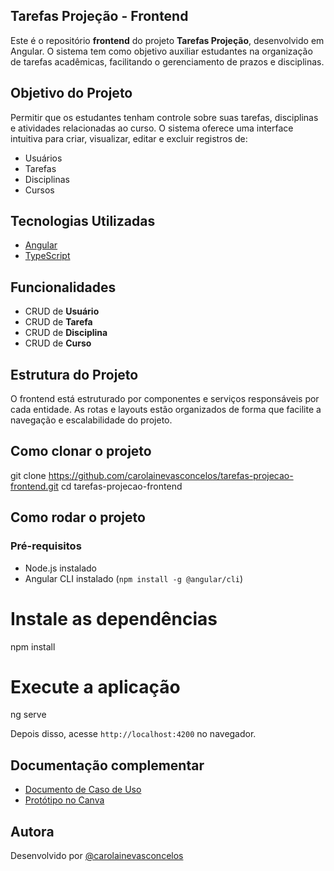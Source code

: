 ## Tarefas Projeção - Frontend

Este é o repositório **frontend** do projeto **Tarefas Projeção**, desenvolvido em Angular. O sistema tem como objetivo auxiliar estudantes na organização de tarefas acadêmicas, facilitando o gerenciamento de prazos e disciplinas.

## Objetivo do Projeto

Permitir que os estudantes tenham controle sobre suas tarefas, disciplinas e atividades relacionadas ao curso. O sistema oferece uma interface intuitiva para criar, visualizar, editar e excluir registros de:

- Usuários  
- Tarefas  
- Disciplinas  
- Cursos  

## Tecnologias Utilizadas

- [Angular](https://angular.io/)
- [TypeScript](https://www.typescriptlang.org/)

## Funcionalidades

- CRUD de **Usuário**
- CRUD de **Tarefa**
- CRUD de **Disciplina**
- CRUD de **Curso**

## Estrutura do Projeto

O frontend está estruturado por componentes e serviços responsáveis por cada entidade. As rotas e layouts estão organizados de forma que facilite a navegação e escalabilidade do projeto.

## Como clonar o projeto

git clone https://github.com/carolainevasconcelos/tarefas-projecao-frontend.git
cd tarefas-projecao-frontend

## Como rodar o projeto

### Pré-requisitos

- Node.js instalado  
- Angular CLI instalado (`npm install -g @angular/cli`)  

# Instale as dependências
npm install

# Execute a aplicação
ng serve

Depois disso, acesse `http://localhost:4200` no navegador.

## Documentação complementar

- [Documento de Caso de Uso](https://docs.google.com/document/d/1Vp1479ypmtyr7MjpTcI9FFZMjOp18JBRiBSM8Hh4c6A/edit?usp=sharing)  
- [Protótipo no Canva](https://www.canva.com/design/DAGnEoP0Ioc/mLASO-_D6msyOCOqK0QP5Q/edit?utm_content=DAGnEoP0Ioc&utm_campaign=designshare&utm_medium=link2&utm_source=sharebutton)

## Autora

Desenvolvido por [@carolainevasconcelos](https://github.com/carolainevasconcelos) 

